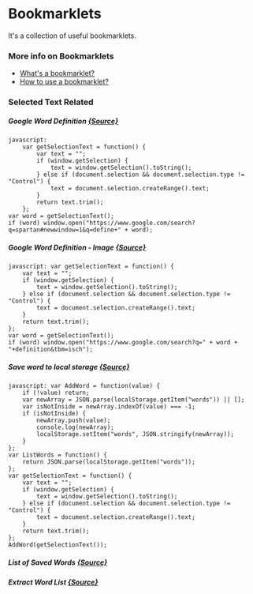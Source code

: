 # Bookmarklets
It's a collection of useful bookmarklets. 
### More info on Bookmarklets
- [What's a bookmarklet?](https://en.wikipedia.org/wiki/Bookmarklet)
- [How to use a bookmarklet?](http://www.howtogeek.com/189358/beginner-geek-how-to-use-bookmarklets-on-any-device/)

### Selected Text Related
##### Google Word Definition [{Source}](SearchSelectedWordsDefinitionOnGoogle.js)

```
javascript:
    var getSelectionText = function() {
        var text = "";
        if (window.getSelection) {
            text = window.getSelection().toString();
        } else if (document.selection && document.selection.type != "Control") {
            text = document.selection.createRange().text;
        }
        return text.trim();
    };
var word = getSelectionText();
if (word) window.open("https://www.google.com/search?q=spartan#newwindow=1&q=define+" + word);
```
#####  Google Word Definition - Image [{Source}](SearchSelectedWordsRelatedImagesOnGoogleImages.js)
```
javascript: var getSelectionText = function() {
    var text = "";
    if (window.getSelection) {
        text = window.getSelection().toString();
    } else if (document.selection && document.selection.type != "Control") {
        text = document.selection.createRange().text;
    }
    return text.trim();
};
var word = getSelectionText();
if (word) window.open("https://www.google.com/search?q=" + word + "+definition&tbm=isch");
```
#####  Save word to local storage [{Source}](SaveSelectedWordToLocalStorage.js)
```
javascript: var AddWord = function(value) {
    if (!value) return;
    var newArray = JSON.parse(localStorage.getItem("words")) || [];
    var isNotInside = newArray.indexOf(value) === -1;
    if (isNotInside) {
        newArray.push(value);
        console.log(newArray);
        localStorage.setItem("words", JSON.stringify(newArray));
    }
};
var ListWords = function() {
    return JSON.parse(localStorage.getItem("words"));
};
var getSelectionText = function() {
    var text = "";
    if (window.getSelection) {
        text = window.getSelection().toString();
    } else if (document.selection && document.selection.type != "Control") {
        text = document.selection.createRange().text;
    }
    return text.trim();
};
AddWord(getSelectionText());
```

#####  List of Saved Words [{Source}](GetListOfSavedWordsFromLocalStorage.js)

#####  Extract Word List [{Source}](ExtractWordList.js)
